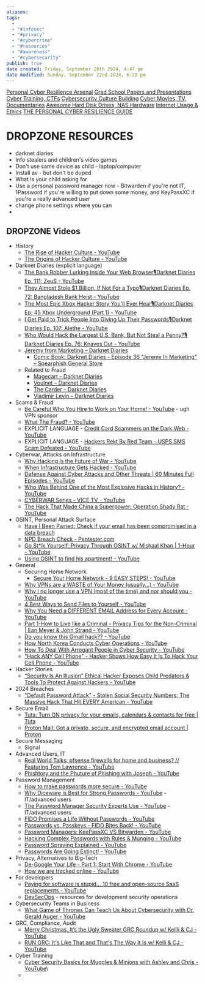 ```yaml
---
aliases: 
tags:
  - 
  - "#infosec"
  - "#privacy"
  - "#cybercrime"
  - "#resources"
  - "#awareness"
  - "#cybersecurity"
publish: true
date created: Friday, September 20th 2024, 4:47 pm
date modified: Sunday, September 22nd 2024, 6:28 pm
---
```


[Personal Cyber Resilience Arsenal](../../../CybersaderNotion/03%20Awesome-Cyber/Personal%20Cyber%20Resilience%20Arsenal.md)
[Grad School Papers and Presentations](../../../CybersaderNotion/03%20Awesome-Cyber/Grad%20School%20Papers%20and%20Presentations.md)
[Cyber Training, CTFs](../../Cyber%20Training,%20CTFs/Cyber%20Training,%20CTFs.md)
[Cybersecurity Culture Building](../Cybersecurity%20Culture%20Building.md)
[Cyber Movies, TV, Documentaries](../../../📁%2005%20-%20Learning,%20Notes/Cyber%20Movies,%20TV,%20Documentaries/Cyber%20Movies,%20TV,%20Documentaries.md)
[Awesome Hard Disk Drives, NAS Hardware](../../../📁%2003%20-%20Curations,%20Stacks/Awesome%20Hard%20Disk%20Drives,%20NAS%20Hardware.md)
[Internet Usage & Ethics](../../../📁%2006%20-%20Cybersader%20Arsenal/Internet%20Usage%20&%20Ethics/Internet%20Usage%20&%20Ethics.md)
[THE PERSONAL CYBER RESILIENCE GUIDE](../../../📁%2006%20-%20Cybersader%20Arsenal/THE%20PERSONAL%20CYBER%20RESILIENCE%20GUIDE/THE%20PERSONAL%20CYBER%20RESILIENCE%20GUIDE.md)
# DROPZONE RESOURCES 

- darknet diaries 
- Info stealers and children's video games
- Don't use same device as child - laptop/computer
- Install av - but don't be duped
- What is your child asking for
- Use a personal password manager now - Bitwarden if you're not IT, 1Password if you're willing to put down some money, and KeyPassXC if you're a really advanced user
- change phone settings where you can
- 

## DROPZONE Videos

- History
	- [The Rise of Hacker Culture - YouTube](https://www.youtube.com/watch?v=19DNAf5Z4QA)
	- [The Origins of Hacker Culture - YouTube](https://www.youtube.com/watch?v=zBE9_kTFIro)
- Darknet Diaries (explicit language)
	- [The Bank Robber Lurking Inside Your Web Browser🎙Darknet Diaries Ep. 111: ZeuS - YouTube](https://www.youtube.com/watch?v=5NeTt2pAzkc)
	- [They Almost Stole $1 Billion, If Not For a Typo🎙Darknet Diaries Ep. 72: Bangladesh Bank Heist - YouTube](https://www.youtube.com/watch?v=ttohYNSCkik)
	- [The Most Epic Xbox Hacker Story You'll Ever Hear🎙Darknet Diaries Ep: 45 Xbox Underground (Part 1) - YouTube](https://www.youtube.com/watch?v=yStl8VdK3fc)
	- [I Get Paid to Trick People Into Giving Up Their Passwords🎙Darknet Diaries Ep. 107: Alethe - YouTube](https://www.youtube.com/watch?v=M2rnQzYInP4)
	- [Who Would Hack the Largest U.S. Bank, But Not Steal a Penny?🎙Darknet Diaries Ep. 76: Knaves Out - YouTube](https://www.youtube.com/watch?v=0y33cHRHFYk)
	- [Jeremy from Marketing – Darknet Diaries](https://darknetdiaries.com/episode/36/)
		- [Comic Book: Darknet Diaries - Episode 36 "Jeremy In Marketing" – Spearphish General Store](https://spearphish-general-store.myshopify.com/products/comic-book-darknet-diaries-jeremy-in-marketing)
	- Related to Fraud
		- [Magecart – Darknet Diaries](https://darknetdiaries.com/episode/52/)
		- [Voulnet – Darknet Diaries](https://darknetdiaries.com/episode/120/)
		- [The Carder – Darknet Diaries](https://darknetdiaries.com/episode/32/)
		- [Vladimir Levin – Darknet Diaries](https://darknetdiaries.com/episode/23/)
- Scams & Fraud
	- [Be Careful Who You Hire to Work on Your Home! - YouTube](https://www.youtube.com/watch?v=AknpnyJ3l1s&list=PLAo444udA0qyM-U5axsODwg8TaEvWqifv) - ugh VPN sponsor
	- [What The Fraud? - YouTube](https://www.youtube.com/playlist?list=PL82mkQZ2ctWxutIl2uTLqIyx6wqiHBS9a)
	- EXPLICIT LANGUAGE - [Credit Card Scammers on the Dark Web - YouTube](https://www.youtube.com/watch?v=jT-jmq8KBw0) 
	- EXPLICIT LANGUAGE - [Hackers Rekt By Red Team - USPS SMS Scam Defeated - YouTube](https://www.youtube.com/watch?v=oOL-HNql8Fg)
- Cyberwar, Attacks on Infrastructure
	- [Why Hacking is the Future of War - YouTube](https://www.youtube.com/watch?v=15MaSayc28c)
	- [When Infrastructure Gets Hacked - YouTube](https://www.youtube.com/watch?v=VE1wM4oIh8Y)
	- [Defense Against Cyber Attacks and Other Threats | 60 Minutes Full Episodes - YouTube](https://www.youtube.com/watch?v=zPodxy8zlX0)
	- [Who Was Behind One of the Most Explosive Hacks in History? - YouTube](https://www.youtube.com/watch?v=1EmHDte62Jk)
	- [CYBERWAR Series - VICE TV - YouTube](https://www.youtube.com/playlist?list=PLw613M86o5o6w8lVktIWR0gGdOs6rLVXD)
	- [The Hack That Made China a Superpower: Operation Shady Rat - YouTube](https://www.youtube.com/watch?v=y27B-sKIUHA)
- OSINT, Personal Attack Surface
	- [Have I Been Pwned: Check if your email has been compromised in a data breach](https://haveibeenpwned.com/) 
	- [NPD Breach Check - Pentester.com](https://npd.pentester.com/) 
	- [Go St*lk Yourself: Privacy Through OSINT w/ Mishaal Khan | 1-Hour - YouTube](https://www.youtube.com/watch?v=tJEGBmQjh-8)
	- [Using OSINT to find his apartment! - YouTube](https://www.youtube.com/watch?v=_NyqxC6skA4) 
- General
	- Securing Home Network
		- [Secure Your Home Network - 9 EASY STEPS! - YouTube](https://www.youtube.com/watch?v=jMkqmPqJqEU)
	- [Why VPNs are a WASTE of Your Money (usually…) - YouTube](https://www.youtube.com/watch?v=9_b8Z2kAFyY) 
	- [Why I no longer use a VPN (most of the time) and nor should you - YouTube](https://www.youtube.com/watch?v=pp-INfssWBo)
	- [4 Best Ways to Send Files to Yourself - YouTube](https://www.youtube.com/watch?v=53LebnPRI5w)
	- [Why You Need a DIFFERENT EMAIL Address for Every Account - YouTube](https://www.youtube.com/watch?v=RsrpL3lx9JE)
	- [Part 1-How to Live like a Criminal - Privacy Tips for the Non-Criminal | Ean Meyer & John Strand - YouTube](https://www.youtube.com/watch?v=9iwh5J71pZg)
	- [Do you know this Gmail hack?? - YouTube](https://www.youtube.com/shorts/NPmQRQM5Ehk)
	- [How North Korea Conducts Cyber Operations - YouTube](https://www.youtube.com/watch?v=KN1oWeGDfQA) 
	- [How To Deal With Arrogant People in Cyber Security - YouTube](https://www.youtube.com/watch?v=SymftjbM-E8)
	- ["Hack ANY Cell Phone" - Hacker Shows How Easy It Is To Hack Your Cell Phone - YouTube](https://www.youtube.com/watch?v=CN_EMMoycjM&list=WL)
- Hacker Stories
	- [“Security Is An Illusion” Ethical Hacker Exposes Child Predators & Tools To Protect Against Hackers - YouTube](https://www.youtube.com/watch?v=3_tZ7i1j3Tg)
- 2024 Breaches
	- ["Default Password Attack" - Stolen Social Security Numbers: The Massive Hack That Hit EVERY American - YouTube](https://www.youtube.com/watch?v=iwvJ0pO-YdI)
- Secure Email
	- [Tuta: Turn ON privacy for your emails, calendars & contacts for free | Tuta](https://tuta.com/)
	- [Proton Mail: Get a private, secure, and encrypted email account | Proton](https://proton.me/mail)
- Secure Messaging
	- Signal
- Advanced Users, IT
	- [Real World Talks: pfsense firewalls for home and business? // Featuring Tom Lawrence - YouTube](https://www.youtube.com/watch?v=Qr1nUxdzcbA) 
	- [Phishtory and the Phuture of Phishing with Joseph - YouTube](https://www.youtube.com/watch?v=jkApCKWsiUI)
- Password Management
	- [How to make passwords more secure - YouTube](https://www.youtube.com/watch?v=xUp5S0nBnfc)
	- [Why Diceware is Best for Strong Passwords - YouTube](https://www.youtube.com/watch?v=Z15kFt00poQ) - IT/advanced users
	- [The Password Manager Security Experts Use - YouTube](https://www.youtube.com/watch?v=V6xuKoJhpEg) - IT/advanced users
	- [FIDO Promises a Life Without Passwords - YouTube](https://www.youtube.com/watch?v=lRFeuSH9t44)
	- [Passwords vs. Passkeys - FIDO Bites Back! - YouTube](https://www.youtube.com/watch?v=9nrE4t4-IXA)
	- [Password Managers: KeePassXC VS Bitwarden - YouTube](https://www.youtube.com/watch?v=46aiqnEHOVU)
	- [Hacking Complex Passwords with Rules & Munging - YouTube](https://www.youtube.com/watch?v=nNvhK1LUD48)
	- [Password Spraying Explained - YouTube](https://www.youtube.com/shorts/rgwji7IowAY)
	- [Passwords Are Going Extinct! - YouTube](https://www.youtube.com/watch?v=m5Bd56drLBs)
- Privacy, Alternatives to Big-Tech
	- [De-Google Your Life - Part 1: Start With Chrome - YouTube](https://www.youtube.com/watch?v=YnSv8ylLfPw)
	- [How we are tracked online - YouTube](https://www.youtube.com/watch?v=T-sEKlug30w)
- For developers
	- [Paying for software is stupid… 10 free and open-source SaaS replacements - YouTube](https://www.youtube.com/watch?v=e5dhaQm_J6U)
	- [DevSecOps](../../DevSecOps/DevSecOps.md) - resources for development security operations
- Cybersecurity Teams in Business
	- [What Game of Thrones Can Teach Us About Cybersecurity with Dr. Gerald Auger - YouTube](https://www.youtube.com/watch?v=xfm3tLFuGJU)
- GRC, Compliance, Audit
	- [Merry Christmas, It’s the Ugly Sweater GRC Roundup w/ Kellli & CJ - YouTube](https://www.youtube.com/watch?v=F23uDx8D1ZM)
	- [RUN GRC: It's Like That and That's The Way It Is w/ Kelli & CJ - YouTube](https://www.youtube.com/watch?v=dD27sV_vbno)
- Cyber Training
	- [Cyber Security Basics for Muggles & Minions with Ashley and Chris - YouTube](https://www.youtube.com/watch?v=N_WBsEkuz5w)\
	- 